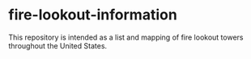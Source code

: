 # fire-lookout-information
This repository is intended as a list and mapping of fire lookout towers throughout the United States.
